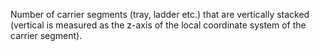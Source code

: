 ﻿Number of carrier segments (tray, ladder etc.) that are vertically stacked (vertical is measured as the z-axis of the local coordinate system of the carrier segment).